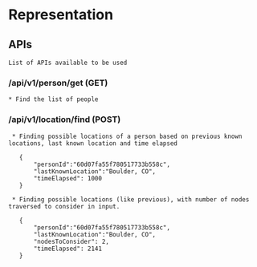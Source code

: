 # Representation

## APIs
	List of APIs available to be used

### /api/v1/person/get (GET)
	* Find the list of people 
	
### /api/v1/location/find (POST)
	 * Finding possible locations of a person based on previous known locations, last known location and time elapsed
 ```
 	{
    	"personId":"60d07fa55f780517733b558c",
    	"lastKnownLocation":"Boulder, CO",
    	"timeElapsed": 1000
	}
 ```
	 * Finding possible locations (like previous), with number of nodes traversed to consider in input.
 ```
 	{
    	"personId":"60d07fa55f780517733b558c",
		"lastKnownLocation":"Boulder, CO",
    	"nodesToConsider": 2,
    	"timeElapsed": 2141
	}
 ```